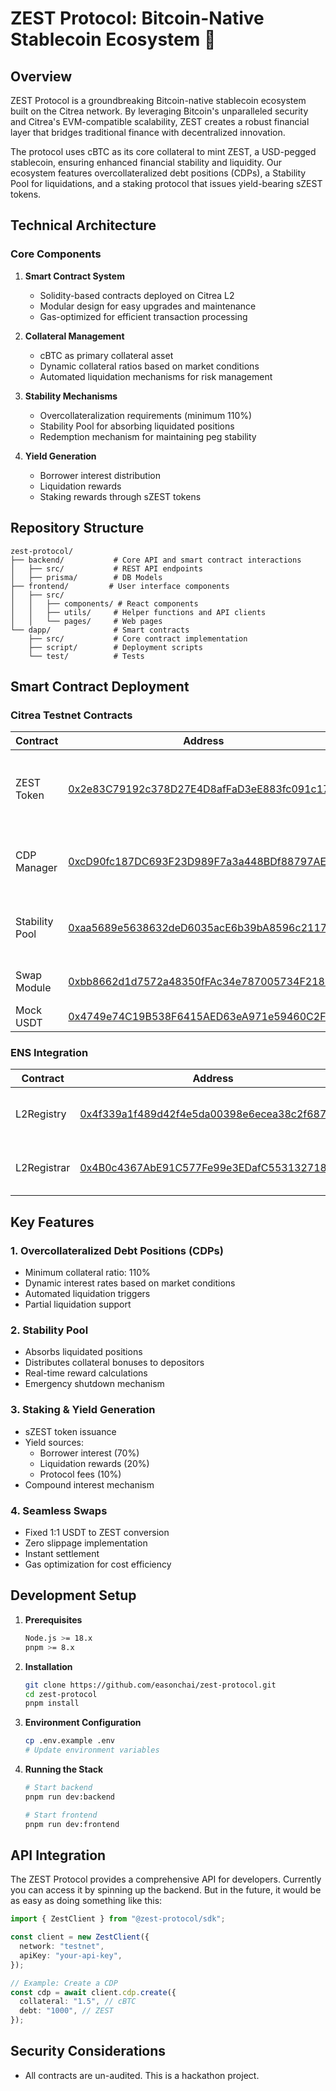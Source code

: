 # ZEST Protocol: Bitcoin-Native Stablecoin Ecosystem 🚀

## Overview

ZEST Protocol is a groundbreaking Bitcoin-native stablecoin ecosystem built on the Citrea network. By leveraging Bitcoin's unparalleled security and Citrea's EVM-compatible scalability, ZEST creates a robust financial layer that bridges traditional finance with decentralized innovation.

The protocol uses cBTC as its core collateral to mint ZEST, a USD-pegged stablecoin, ensuring enhanced financial stability and liquidity. Our ecosystem features overcollateralized debt positions (CDPs), a Stability Pool for liquidations, and a staking protocol that issues yield-bearing sZEST tokens.

## Technical Architecture

### Core Components

1. **Smart Contract System**

   - Solidity-based contracts deployed on Citrea L2
   - Modular design for easy upgrades and maintenance
   - Gas-optimized for efficient transaction processing

2. **Collateral Management**

   - cBTC as primary collateral asset
   - Dynamic collateral ratios based on market conditions
   - Automated liquidation mechanisms for risk management

3. **Stability Mechanisms**

   - Overcollateralization requirements (minimum 110%)
   - Stability Pool for absorbing liquidated positions
   - Redemption mechanism for maintaining peg stability

4. **Yield Generation**
   - Borrower interest distribution
   - Liquidation rewards
   - Staking rewards through sZEST tokens

## Repository Structure

```
zest-protocol/
├── backend/           # Core API and smart contract interactions
│   ├── src/           # REST API endpoints
│   ├── prisma/        # DB Models
├── frontend/         # User interface components
│   ├── src/
│   │   ├── components/ # React components
│   │   ├── utils/     # Helper functions and API clients
│   │   └── pages/     # Web pages
└── dapp/              # Smart contracts
    ├── src/           # Core contract implementation
    ├── script/        # Deployment scripts
    └── test/          # Tests
```

## Smart Contract Deployment

### Citrea Testnet Contracts

| Contract       | Address                                                                                                                              | Description                                                         |
| -------------- | ------------------------------------------------------------------------------------------------------------------------------------ | ------------------------------------------------------------------- |
| ZEST Token     | [0x2e83C79192c378D27E4D8afFaD3eE883fc091c17](https://explorer.testnet.citrea.xyz/address/0x2e83C79192c378D27E4D8afFaD3eE883fc091c17) | ERC20 implementation of ZEST stablecoin with mint/burn capabilities |
| CDP Manager    | [0xcD90fc187DC693F23D989F7a3a448BDf88797AEB](https://explorer.testnet.citrea.xyz/address/0xcD90fc187DC693F23D989F7a3a448BDf88797AEB) | Manages collateral positions, debt issuance, and liquidations       |
| Stability Pool | [0xaa5689e5638632deD6035acE6b39bA8596c21178](https://explorer.testnet.citrea.xyz/address/0xaa5689e5638632deD6035acE6b39bA8596c21178) | Handles liquidation processing and reward distribution              |
| Swap Module    | [0xbb8662d1d7572a48350fFAc34e787005734F218b](https://explorer.testnet.citrea.xyz/address/0xbb8662d1d7572a48350fFAc34e787005734F218b) | Facilitates 1:1 USDT to ZEST swaps                                  |
| Mock USDT      | [0x4749e74C19B538F6415AED63eA971e59460C2F14](https://explorer.testnet.citrea.xyz/address/0x4749e74C19B538F6415AED63eA971e59460C2F14) | For test swaps                                                      |

### ENS Integration

| Contract    | Address                                                                                                                       | Description                                          |
| ----------- | ----------------------------------------------------------------------------------------------------------------------------- | ---------------------------------------------------- |
| L2Registry  | [0x4f339a1f489d42f4e5da00398e6ecea38c2f687e](https://sepolia.basescan.org/address/0x4f339a1f489d42f4e5da00398e6ecea38c2f687e) | ENS registry implementation for subdomain management |
| L2Registrar | [0x4B0c4367AbE91C577Fe99e3EDafC553132718363](https://sepolia.basescan.org/address/0x4B0c4367AbE91C577Fe99e3EDafC553132718363) | Contract for minting and managing ENS subdomains     |

## Key Features

### 1. Overcollateralized Debt Positions (CDPs)

- Minimum collateral ratio: 110%
- Dynamic interest rates based on market conditions
- Automated liquidation triggers
- Partial liquidation support

### 2. Stability Pool

- Absorbs liquidated positions
- Distributes collateral bonuses to depositors
- Real-time reward calculations
- Emergency shutdown mechanism

### 3. Staking & Yield Generation

- sZEST token issuance
- Yield sources:
  - Borrower interest (70%)
  - Liquidation rewards (20%)
  - Protocol fees (10%)
- Compound interest mechanism

### 4. Seamless Swaps

- Fixed 1:1 USDT to ZEST conversion
- Zero slippage implementation
- Instant settlement
- Gas optimization for cost efficiency

## Development Setup

1. **Prerequisites**

   ```bash
   Node.js >= 18.x
   pnpm >= 8.x
   ```

2. **Installation**

   ```bash
   git clone https://github.com/easonchai/zest-protocol.git
   cd zest-protocol
   pnpm install
   ```

3. **Environment Configuration**

   ```bash
   cp .env.example .env
   # Update environment variables
   ```

4. **Running the Stack**

   ```bash
   # Start backend
   pnpm run dev:backend

   # Start frontend
   pnpm run dev:frontend
   ```

## API Integration

The ZEST Protocol provides a comprehensive API for developers. Currently you can access it by spinning up the backend. But in the future, it would be as easy as doing something like this:

```typescript
import { ZestClient } from "@zest-protocol/sdk";

const client = new ZestClient({
  network: "testnet",
  apiKey: "your-api-key",
});

// Example: Create a CDP
const cdp = await client.cdp.create({
  collateral: "1.5", // cBTC
  debt: "1000", // ZEST
});
```

## Security Considerations

- All contracts are un-audited. This is a hackathon project.
